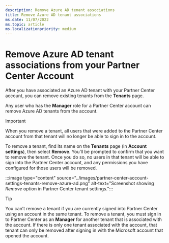 ```yaml
---
description: Remove Azure AD tenant associations
title: Remove Azure AD tenant associations
ms.date: 11/07/2022
ms.topic: article
ms.localizationpriority: medium
---
```


# Remove Azure AD tenant associations from your Partner Center Account

After you have associated an Azure AD tenant with your Partner Center account, you can remove existing tenants from the **Tenants** page.

Any user who has the **Manager** role for a Partner Center account can remove Azure AD tenants from the account.

> [!IMPORTANT]
> When you remove a tenant, all users that were added to the Partner Center account from that tenant will no longer be able to sign in to the account.

To remove a tenant, find its name on the **Tenants** page (in **Account settings**), then select **Remove**. You’ll be prompted to confirm that you want to remove the tenant. Once you do so, no users in that tenant will be able to sign into the Partner Center account, and any permissions you have configured for those users will be removed.

:::image type="content" source="../images/partner-center-account-settings-tenants-remove-azure-ad.png" alt-text="Screenshot showing *Remove* option in Partner Center tenant settings.":::

> [!TIP]
> You can’t remove a tenant if you are currently signed into Partner Center using an account in the same tenant. To remove a tenant, you must sign in to Partner Center as an **Manager** for another tenant that is associated with the account. If there is only one tenant associated with the account, that tenant can only be removed after signing in with the Microsoft account that opened the account.
